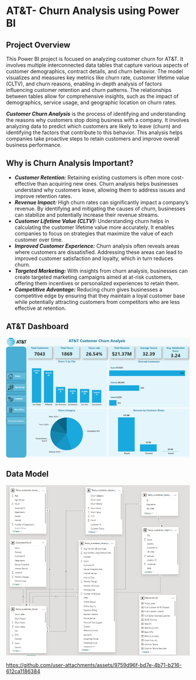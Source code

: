 # AT&T- Churn Analysis using Power BI

## Project Overview
This Power BI project is focused on analyzing customer churn for AT&T. It involves multiple interconnected data tables that capture various aspects of customer demographics, contract details, and churn behavior. The model visualizes and measures key metrics like churn rate, customer lifetime value (CLTV), and churn reasons, enabling in-depth analysis of factors influencing customer retention and churn patterns. The relationships between tables allow for comprehensive insights, such as the impact of demographics, service usage, and geographic location on churn rates.

***Customer Churn Analysis*** is the process of identifying and understanding the reasons why customers stop doing business with a company. It involves analyzing data to predict which customers are likely to leave (churn) and identifying the factors that contribute to this behavior. This analysis helps companies take proactive steps to retain customers and improve overall business performance.  

## Why is Churn Analysis Important?
* ***Customer Retention:*** Retaining existing customers is often more cost-effective than acquiring new ones. Churn analysis helps businesses understand why customers leave, allowing them to address issues and improve retention rates.
* ***Revenue Impact:*** High churn rates can significantly impact a company’s revenue. By identifying and mitigating the causes of churn, businesses can stabilize and potentially increase their revenue streams.
* ***Customer Lifetime Value (CLTV):*** Understanding churn helps in calculating the customer lifetime value more accurately. It enables companies to focus on strategies that maximize the value of each customer over time.
* ***Improved Customer Experience:*** Churn analysis often reveals areas where customers are dissatisfied. Addressing these areas can lead to improved customer satisfaction and loyalty, which in turn reduces churn.
* ***Targeted Marketing:*** With insights from churn analysis, businesses can create targeted marketing campaigns aimed at at-risk customers, offering them incentives or personalized experiences to retain them.
* ***Competitive Advantage:*** Reducing churn gives businesses a competitive edge by ensuring that they maintain a loyal customer base while potentially attracting customers from competitors who are less effective at retention.


## AT&T Dashboard

![wget](https://github.com/pratikphirke07/ATnT-Churn-Analysis/blob/main/AT%26T%20Dashboard.png)


## Data Model
![wget](https://github.com/pratikphirke07/ATnT-Churn-Analysis/blob/main/Data%20Model.png)


https://github.com/user-attachments/assets/9759d96f-bd7e-4b71-b216-612ca1186384



